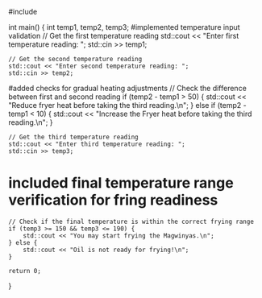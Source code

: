 #include <iostream>

int main() {
    int temp1, temp2, temp3;
#implemented temperature input validation
    // Get the first temperature reading
    std::cout << "Enter first temperature reading: ";
    std::cin >> temp1;

    // Get the second temperature reading
    std::cout << "Enter second temperature reading: ";
    std::cin >> temp2;
#added checks for gradual heating adjustments
    // Check the difference between first and second reading
    if (temp2 - temp1 > 50) {
        std::cout << "Reduce fryer heat before taking the third reading.\n";
    } else if (temp2 - temp1 < 10) {
        std::cout << "Increase the Fryer heat before taking the third reading.\n";
    }

    // Get the third temperature reading
    std::cout << "Enter third temperature reading: ";
    std::cin >> temp3;
# included final temperature range verification for fring readiness
    // Check if the final temperature is within the correct frying range
    if (temp3 >= 150 && temp3 <= 190) {
        std::cout << "You may start frying the Magwinyas.\n";
    } else {
        std::cout << "Oil is not ready for frying!\n";
    }

    return 0;
}

